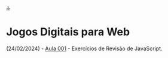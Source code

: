 [🔝](../README.md)
# Jogos Digitais para Web

(24/02/2024) - [Aula 001](aula001/README.md) - Exercícios de Revisão de JavaScript.
